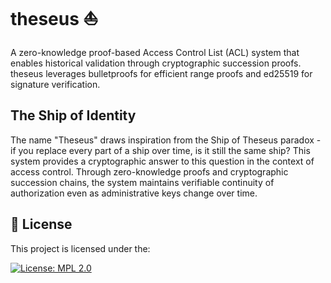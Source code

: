 # theseus ⛵

A zero-knowledge proof-based Access Control List (ACL) system that enables historical validation through cryptographic succession proofs. theseus leverages bulletproofs for efficient range proofs and ed25519 for signature verification.

## The Ship of Identity

The name "Theseus" draws inspiration from the Ship of Theseus paradox - if you replace every part of a ship over time, is it still the same ship? This system provides a cryptographic answer to this question in the context of access control. Through zero-knowledge proofs and cryptographic succession chains, the system maintains verifiable continuity of authorization even as administrative keys change over time.

## 📄 License

This project is licensed under the:

[![License: MPL 2.0](https://img.shields.io/badge/License-MPL%202.0-brightgreen.svg)](LICENSE)
